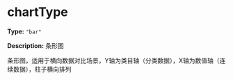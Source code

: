 # chartType

**Type:** `"bar"`

**Description:**
条形图
  
  条形图，适用于横向数据对比场景，Y轴为类目轴（分类数据），X轴为数值轴（连续数据），柱子横向排列

